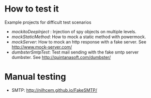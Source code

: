 # How to test it
Example projects for difficult test scenarios

* _mockitoDeepInject_ : Injection of spy objects on multiple levels.
* _mockStaticMethod_: How to mock a static method with powermock.
* _mockServer_: How to mock an http response with a fake server. See http://www.mock-server.com/
* _dumbsterSmtpTest_: Test mail sending with the fake smtp server dumbster. See http://quintanasoft.com/dumbster/



# Manual testing

* SMTP: http://nilhcem.github.io/FakeSMTP/
